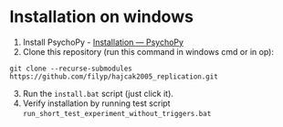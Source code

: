 # Installation on windows

1. Install PsychoPy - [Installation — PsychoPy](https://www.psychopy.org/download.html)
2. Clone this repository (run this command in windows cmd or in op):
```
git clone --recurse-submodules https://github.com/filyp/hajcak2005_replication.git
```
3. Run the `install.bat` script (just click it).
4. Verify installation by running test script `run_short_test_experiment_without_triggers.bat`